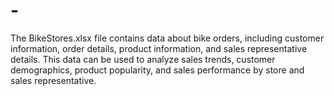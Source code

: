 # -
The BikeStores.xlsx file contains data about bike orders, including customer information, order details, product information, and sales representative details. This data can be used to analyze sales trends, customer demographics, product popularity, and sales performance by store and sales representative. 
